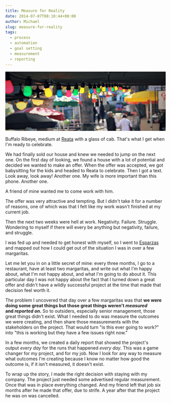 ```yaml
---
title: Measure for Reality
date: 2014-07-07T08:10:44+00:00
author: Michael
slug: measure-for-reality
tags:
  - process
  - automation
  - goal setting
  - measurement
  - reporting
---
```

<div class="full-width">
  <img src="/images/feature-measure-for-reality.jpg" alt="Measure for Reality" />
</div>

Buffalo Ribeye, medium at [Reata](http://www.reata.net/fort-worth-restaurant.html) with a glass of cab. That's what I get when I'm ready to celebrate.

We had finally sold our house and knew we needed to jump on the next one. On the first day of looking, we found a house with a lot of potential and decided we wanted to make an offer. When the offer was accepted, we got babysitting for the kids and headed to Reata to celebrate. Then I got a text. Look away, look away! Another one. My wife is more important than this phone. Another one.

A friend of mine wanted me to come work with him.

The offer was very attractive and tempting. But I didn't take it for a number of reasons, one of which was that I felt like my work wasn't finished at my current job.

Then the next two weeks were hell at work. Negativity. Failure. Struggle. Wondering to myself if there will every be anything but negativity, failure, and struggle.

I was fed up and needed to get honest with myself, so I went to [Esparzas](http://www.esparzastexas.com/home) and mapped out how I could get out of the situation I was in over a few margaritas.

Let me let you in on a little secret of mine: every three months, I go to a restaurant, have at least two margaritas, and write out what I'm happy about, what I'm not happy about, and what I'm going to do about it. This particular day I was not happy about the fact that I turned down a great offer and didn't have a wildly successful project at the time that made that decision feel worth it.

The problem I uncovered that day over a few margaritas was that **we were doing some great things but those great things weren't _measured_ and _reported on_.** So to outsiders, especially senior management, those great things didn't exist. What I needed to do was measure the outcomes we were creating, and then share those measurements with the stakeholders on the project. That would turn "is this ever going to work?" into "this is working but they have a few issues right now."

In a few months, we created a daily report that showed the project's output _every day_ for the runs that happened _every day_. This was a game changer for my project, and for my job. Now I look for any way to measure what outcomes I'm creating because I know no matter how good the outcome is, if it isn't measured, it doesn't exist.

To wrap up the story, I made the right decision with staying with my company. The project just needed some advertised regular measurement. Once that was in place everything changed. And my friend left that job six months after he made that offer, due to strife. A year after that the project he was on was cancelled.